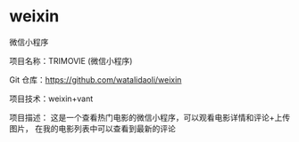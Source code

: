 # weixin
微信小程序

项目名称：TRIMOVIE (微信小程序)

Git 仓库：https://github.com/watalidaoli/weixin

项目技术：weixin+vant

项目描述：	这是一个查看热门电影的微信小程序，可以观看电影详情和评论+上传图片，
			在我的电影列表中可以查看到最新的评论
